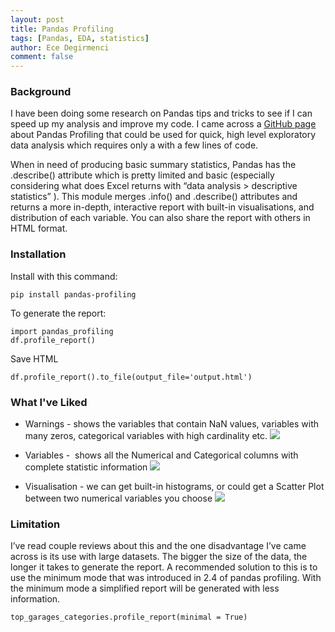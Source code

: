 ```yaml
---
layout: post
title: Pandas Profiling
tags: [Pandas, EDA, statistics]
author: Ece Degirmenci
comment: false
---
```


### Background  

I have been doing some research on Pandas tips and tricks to see if I can speed up my analysis and improve my code. 
I came across a [GitHub page](https://github.com/pandas-profiling/pandas-profiling) about Pandas Profiling that could be used for quick, high level exploratory data analysis 
which requires only a with a few lines of code. 

When in need of producing basic summary statistics, Pandas has the .describe() attribute which is pretty limited and basic 
(especially considering what does Excel returns with “data analysis > descriptive statistics” ). 
This module merges .info() and .describe() attributes and returns a more in-depth, interactive report with built-in visualisations, 
and distribution of each variable. You can also share the report with others in HTML format. 

### Installation  

Install with this command: 
```
pip install pandas-profiling
```

To generate the report: 
```
import pandas_profiling
df.profile_report()
```

Save HTML 
```
df.profile_report().to_file(output_file='output.html')
```

### What I've Liked  

* Warnings - shows the variables that contain NaN values, variables with many zeros, categorical variables with high cardinality etc. 
![](/data-til/assets/images/Warnings.png)

* Variables -  shows all the Numerical and Categorical columns with complete statistic information 
![](/data-til/assets/images/variables.png)

* Visualisation - we can get built-in histograms, or could get a Scatter Plot between two numerical variables you choose 
![](/data-til/assets/images/visualisation.png)

### Limitation

I’ve read couple reviews about this and the one disadvantage I’ve came across is its use with large datasets. 
The bigger the size of the data, the longer it takes to generate the report. A recommended solution to this is to use the minimum mode 
that was introduced in 2.4 of pandas profiling. With the minimum mode a simplified report will be generated with less information. 

```
top_garages_categories.profile_report(minimal = True)
```
